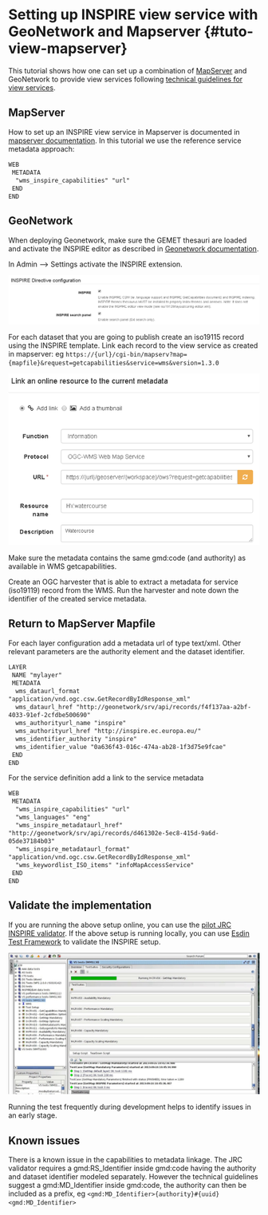 # Setting up INSPIRE view service with GeoNetwork and Mapserver {#tuto-view-mapserver}

This tutorial shows how one can set up a combination of [MapServer](http://mapserver.org) and GeoNetwork to provide view services following [technical guidelines for view services](http://inspire.ec.europa.eu/documents/Network_Services/TechnicalGuidance_ViewServices_v3.1.pdf).

## MapServer

How to set up an INSPIRE view service in Mapserver is documented in [mapserver documentation](http://www.mapserver.org/ogc/inspire.html). In this tutorial we use the reference service metadata approach:

``` text
WEB
 METADATA
  "wms_inspire_capabilities" "url"
 END
END
```

## GeoNetwork

When deploying Geonetwork, make sure the GEMET thesauri are loaded and activate the INSPIRE editor as described in [Geonetwork documentation](../../administrator-guide/configuring-the-catalog/inspire-configuration.md).

In Admin --> Settings activate the INSPIRE extension.

![image](img/image_3.png)

For each dataset that you are going to publish create an iso19115 record using the INSPIRE template. Link each record to the view service as created in mapserver: eg ``https://{url}/cgi-bin/mapserv?map={mapfile}&request=getcapabilities&service=wms&version=1.3.0``

![image](img/image_5.png)

Make sure the metadata contains the same gmd:code (and authority) as available in WMS getcapabilities.

Create an OGC harvester that is able to extract a metadata for service (iso19119) record from the WMS. Run the harvester and note down the identifier of the created service metadata.

## Return to MapServer Mapfile

For each layer configuration add a metadata url of type text/xml. Other relevant parameters are the authority element and the dataset identifier.

``` text
LAYER
 NAME "mylayer"
 METADATA
  wms_dataurl_format "application/vnd.ogc.csw.GetRecordByIdResponse_xml"
  wms_dataurl_href "http://geonetwork/srv/api/records/f4f137aa-a2bf-4033-91ef-2cfdbe500690"
  wms_authorityurl_name "inspire" 
  wms_authorityurl_href "http://inspire.ec.europa.eu/"
  wms_identifier_authority "inspire"
  wms_identifier_value "0a636f43-016c-474a-ab28-1f3d75e9fcae"
 END
END
```

For the service definition add a link to the service metadata

``` text
WEB
 METADATA
  "wms_inspire_capabilities" "url"
  "wms_languages" "eng"               
  "wms_inspire_metadataurl_href" "http://geonetwork/srv/api/records/d461302e-5ec8-415d-9a6d-05de37184b03"
  "wms_inspire_metadataurl_format" "application/vnd.ogc.csw.GetRecordByIdResponse_xml"
  "wms_keywordlist_ISO_items" "infoMapAccessService"
 END 
END
```

## Validate the implementation

If you are running the above setup online, you can use the [pilot JRC INSPIRE validator](http://inspire-geoportal.ec.europa.eu/validator2/). If the above setup is running locally, you can use [Esdin Test Framework](https://github.com/Geonovum/etf-test-projects-inspire) to validate the INSPIRE setup.

![image](img/image_6.png)

Running the test frequently during development helps to identify issues in an early stage.

## Known issues

There is a known issue in the capabilities to metadata linkage. The JRC validator requires a gmd:RS_Identifier inside gmd:code having the authority and dataset identifier modeled separately. However the technical guidelines suggest a gmd:MD_Identifier inside gmd:code, the authority can then be included as a prefix, eg ``<gmd:MD_Identifier>{authority}#{uuid}<gmd:MD_Identifier>``

